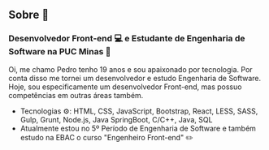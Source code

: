 ## Sobre 📝

### Desenvolvedor Front-end 💻 e Estudante de Engenharia de Software na PUC Minas 📔

Oi, me chamo Pedro tenho 19 anos e sou apaixonado por tecnologia. Por conta disso me tornei um desenvolvedor e estudo Engenharia de Software. 
Hoje, sou especificamente um desenvolvedor Front-end, mas possuo competências em outras áreas também.

- Tecnologias ⚙️: HTML, CSS, JavaScript, Bootstrap, React, LESS, SASS, Gulp, Grunt, Node.js, Java SpringBoot, C/C++, Java, SQL
- Atualmente estou no 5º Período de Engenharia de Software e também estudo na EBAC o curso "Engenheiro Front-end" ✏️
 
